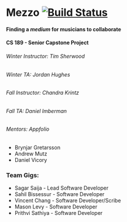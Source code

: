 # Mezzo [![Build Status](https://travis-ci.com/masonl93/INTERNAL-CS189A.svg?token=pQvxcmrbHMs3QsSaUN6U&branch=master)](https://travis-ci.com/masonl93/INTERNAL-CS189A)
#### Finding a _medium_ for musicians to collaborate
#### CS 189 - Senior Capstone Project
###### Winter Instructor: Tim Sherwood
###### Winter TA: Jordan Hughes
###### Fall Instructor: Chandra Krintz
###### Fall TA: Daniel Imberman
###### Mentors: *Appfolio* 
- Brynjar Gretarsson
- Andrew Mutz
- Daniel Vicory

### Team Gigs:
- Sagar Saija - Lead Software Developer
- Sahil Bissessur - Software Developer
- Vincent Chang - Software Developer/Scribe
- Mason Levy - Software Developer
- Prithvi Sathiya - Software Developer
